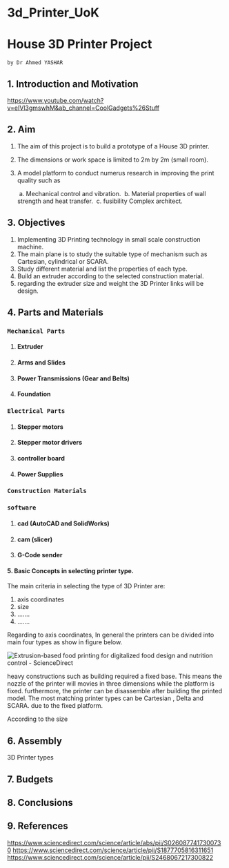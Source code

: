 # 3d_Printer_UoK

# House 3D Printer Project

`by Dr Ahmed YASHAR`

## 1. Introduction and Motivation 
https://www.youtube.com/watch?v=eIVl3gmswhM&ab_channel=CoolGadgets%26Stuff

## 2. Aim 

1. The aim of this project is to build a prototype of a House 3D printer.

2. The dimensions or work space is limited to 2m by 2m (small room).

3. A model platform to conduct numerus research in improving the print quality such as 

   ​	a. Mechanical control and vibration.
   ​	b. Material properties of wall strength and heat transfer.
   ​	c. fusibility Complex architect.  

## 3. Objectives 

1. Implementing 3D Printing technology in small scale construction machine. 
2. The main plane is to study the suitable type of mechanism such as Cartesian, cylindrical or SCARA. 
3. Study different material and list the properties of each type. 
4. Build an extruder according to the selected construction material. 
5. regarding the extruder size and weight the 3D Printer links will be design.  

## 4. Parts and Materials 

### `Mechanical Parts`

1. #### Extruder 

2. #### Arms and Slides 

3. #### Power Transmissions (Gear and Belts) 

4. #### Foundation 

### `Electrical Parts`

1. #### Stepper motors 

2. #### Stepper motor drivers 

3. #### controller board 

4. #### Power Supplies 

### `Construction Materials` 

### `software` 

1. #### cad (AutoCAD and SolidWorks)

2. #### cam (slicer) 

3. #### G-Code sender

#### 5. Basic Concepts in selecting printer type.

The main criteria in selecting the type of 3D Printer are:

1.  axis coordinates
2. size 
3. .......
4. .......

Regarding to axis coordinates, In general the printers can be divided into  main four  types  as show in figure below.

![Extrusion-based food printing for digitalized food design and nutrition  control - ScienceDirect](https://ars.els-cdn.com/content/image/1-s2.0-S0260877417300730-gr2.jpg)

heavy constructions such as building  required a fixed base. This means the nozzle of the printer will movies in three dimensions while the platform is fixed. furthermore, the printer can be disassemble after building the printed model. The most matching printer types can be Cartesian , Delta and SCARA. due to the fixed platform. 

 According to the size    

## 6. Assembly 

3D Printer types 



## 7. Budgets 

## 8. Conclusions
## 9. References
https://www.sciencedirect.com/science/article/abs/pii/S0260877417300730
https://www.sciencedirect.com/science/article/pii/S1877705816311651
https://www.sciencedirect.com/science/article/pii/S2468067217300822
